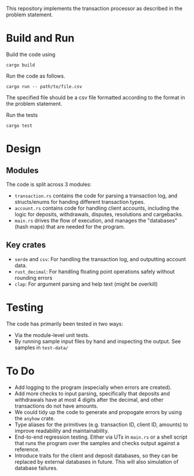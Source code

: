 This repository implements the transaction processor as described in the problem statement. 

# Build and Run

Build the code using 
```
cargo build
```

Run the code as follows. 
```
cargo run -- path/to/file.csv
```
The specified file should be a csv file formatted according to the format in the problem statement.

Run the tests
```
cargo test
```

# Design
## Modules
The code is split across 3 modules:
* `transaction.rs` contains the code for parsing a transaction log, and structs/enums for handing different transaction types.
* `account.rs` contains code for handling client accounts, including the logic for deposits, withdrawals, disputes, resolutions and cargebacks.
* `main.rs` drives the flow of execution, and manages the "databases" (hash maps) that are needed for the program. 

## Key crates
* `serde` and `csv`: For handling the transaction log, and outputting account data.
* `rust_decimal`: For handling floating point operations safely without rounding errors
* `clap`: For argument parsing and help text (might be overkill)

# Testing
The code has primarily been tested in two ways:
* Via the module-level unit tests.
* By running sample input files by hand and inspecting the output. See samples in `test-data/`

# To Do
* Add logging to the program (especially when errors are created).
* Add more checks to input parsing, specifically that deposits and withdrawals have at most 4 digits after the decimal, and other transactions do not have amounts.
* We could tidy up the code to generate and propogate errors by using the `anyhow` crate.
* Type aliases for the primitives (e.g. transaction ID, client ID, amounts) to improve readability and maintainability.
* End-to-end regression testing. Either via UTs in `main.rs` or a shell script that runs the program over the samples and checks output against a reference.
* Introduce traits for the client and deposit databases, so they can be replaced by external databases in future. This will also simulation of database failures.


